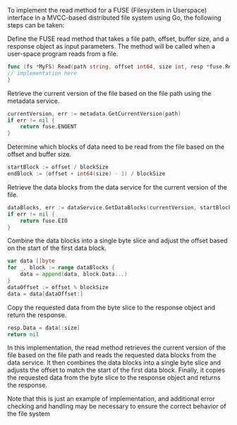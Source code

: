 To implement the read method for a FUSE (Filesystem in Userspace) interface in a MVCC-based distributed file system
using Go, the following steps can be taken:

Define the FUSE read method that takes a file path, offset, buffer size, and a response object as input parameters. The
method will be called when a user-space program reads from a file.

```go
func (fs *MyFS) Read(path string, offset int64, size int, resp *fuse.ReadResponse, intr fs.Intr) fuse.Error {
// implementation here
}
```

Retrieve the current version of the file based on the file path using the metadata service.

```go
currentVersion, err := metadata.GetCurrentVersion(path)
if err != nil {
    return fuse.ENOENT
}
```

Determine which blocks of data need to be read from the file based on the offset and buffer size.

```go
startBlock := offset / blockSize
endBlock := (offset + int64(size) - 1) / blockSize
```

Retrieve the data blocks from the data service for the current version of the file.

```go
dataBlocks, err := dataService.GetDataBlocks(currentVersion, startBlock, endBlock)
if err != nil {
    return fuse.EIO
}
```

Combine the data blocks into a single byte slice and adjust the offset based on the start of the first data block.
```go
var data []byte
for _, block := range dataBlocks {
    data = append(data, block.Data...)
}
dataOffset := offset % blockSize
data = data[dataOffset:]
```
Copy the requested data from the byte slice to the response object and return the response.
```go
resp.Data = data[:size] 
return nil
```

In this implementation, the read method retrieves the current version of the file based on the file path and reads the
requested data blocks from the data service. It then combines the data blocks into a single byte slice and adjusts the
offset to match the start of the first data block. Finally, it copies the requested data from the byte slice to the
response object and returns the response.

Note that this is just an example of implementation, and additional error checking and handling may be necessary to ensure
the correct behavior of the file system
